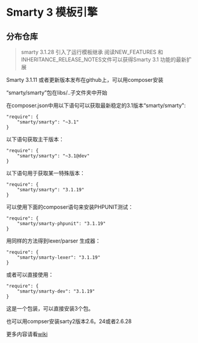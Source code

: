 # Smarty 3 模板引擎

## 分布仓库
> smarty 3.1.28 引入了运行模板继承
> 阅读NEW_FEATURES 和INHERITANCE_RELEASE_NOTES文件可以获得Smarty 3.1 功能的最新扩展

Smarty 3.1.11 或者更新版本发布在github上，可以用composer安装

“smarty/smarty”包在libs/..子文件夹中开始

在composer.json中用以下语句可以获取最新稳定的3.1版本“smarty/smarty":
```
"require": {
    "smarty/smarty": "~3.1"
}
```

以下语句获取主干版本：
```
"require": {
    "smarty/smarty": "~3.1@dev"
}
```
以下语句用于获取某一特殊版本：
```
"require": {
    "smarty/smarty": "3.1.19"
}
```

可以使用下面的composer语句来安装PHPUNIT测试：
```
"require": {
    "smarty/smarty-phpunit": "3.1.19"
}
```

用同样的方法得到lexer/parser 生成器：
```
"require": {
    "smarty/smarty-lexer": "3.1.19"
}
```
或者可以直接使用：
```
"require": {
    "smarty/smarty-dev": "3.1.19"
}
```
这是一个包装，可以直接安装3个包。

也可以用compser安装sarty2版本2.6。24或者2.6.28

更多内容请看[wiki](https://github.com/siluzhou/StudySmarty/wiki)
